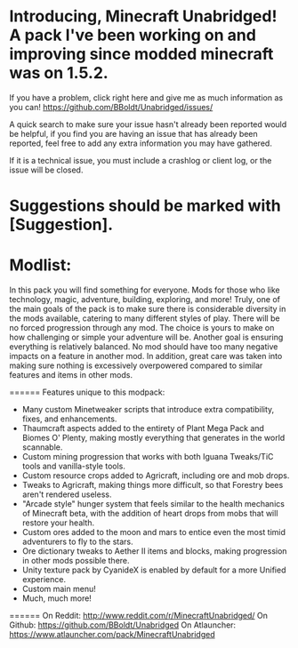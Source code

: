 Introducing, Minecraft Unabridged! A pack I've been working on and improving since modded minecraft was on 1.5.2.
======

If you have a problem, click right here and give me as much information as you can!
https://github.com/BBoldt/Unabridged/issues/

A quick search to make sure your issue hasn't already been reported would be helpful, if you find you are having an issue that has already been reported, feel free to add any extra information you may have gathered.

If it is a technical issue, you must include a crashlog or client log, or the issue will be closed.

Suggestions should be marked with [Suggestion].
======

Modlist: 
======

In this pack you will find something for everyone. Mods for those who like technology, magic, adventure, building, exploring, and more!
Truly, one of the main goals of the pack is to make sure there is considerable diversity in the mods available, catering to many different styles of play.  There will be no forced progression through any mod. The choice is yours to make on how challenging or simple your adventure will be.
Another goal is ensuring everything is relatively balanced. No mod should have too many negative impacts on a feature in another mod. In addition, great care was taken into making sure nothing is excessively overpowered compared to similar features and items in other mods.

======
Features unique to this modpack:
* Many custom Minetweaker scripts that introduce extra compatibility, fixes, and enhancements.
* Thaumcraft aspects added to the entirety of Plant Mega Pack and Biomes O' Plenty, making mostly everything that generates in the world scannable.
* Custom mining progression that works with both Iguana Tweaks/TiC tools and vanilla-style tools.
* Custom resource crops added to Agricraft,  including ore and mob drops.
* Tweaks to Agricraft, making things more difficult, so that Forestry bees aren't rendered useless.
* "Arcade style" hunger system that feels similar to the health mechanics of Minecraft beta, with the addition of heart drops from mobs that will restore your health.
* Custom ores added to the moon and mars to entice even the most timid adventurers to fly to the stars.
* Ore dictionary tweaks to Aether II items and blocks, making progression in other mods possible there.
* Unity texture pack by CyanideX is enabled by default for a more Unified experience.
* Custom main menu!
* Much, much more!

======
On Reddit: http://www.reddit.com/r/MinecraftUnabridged/
On Github: https://github.com/BBoldt/Unabridged
On Atlauncher: https://www.atlauncher.com/pack/MinecraftUnabridged
